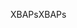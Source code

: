 <span data-ttu-id="b962b-101">XBAPs</span><span class="sxs-lookup"><span data-stu-id="b962b-101">XBAPs</span></span>